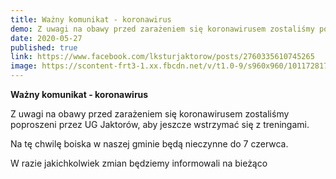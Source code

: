 ```yaml
---
title: Ważny komunikat - koronawirus
demo: Z uwagi na obawy przed zarażeniem się koronawirusem zostaliśmy poproszeni przez UG Jaktorów, aby jeszcze wstrzymać się z treningami...
date: 2020-05-27
published: true
link: https://www.facebook.com/lksturjaktorow/posts/2760335610745265
image: https://scontent-frt3-1.xx.fbcdn.net/v/t1.0-9/s960x960/101172817_2760335567411936_3071338054036750336_o.jpg?_nc_cat=102&_nc_sid=8bfeb9&_nc_ohc=0GOHiAO_ocoAX9JxVLG&_nc_ht=scontent-frt3-1.xx&_nc_tp=7&oh=512eec23e0d64aa30f9adf4986f9b634&oe=5F3D12BE
---
```


**Ważny komunikat - koronawirus**

Z uwagi na obawy przed zarażeniem się koronawirusem zostaliśmy poproszeni przez UG Jaktorów, aby jeszcze wstrzymać się z treningami.

Na tę chwilę boiska w naszej gminie będą nieczynne do 7 czerwca.

W razie jakichkolwiek zmian będziemy informowali na bieżąco
